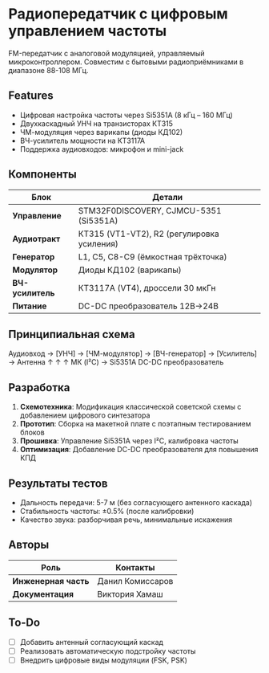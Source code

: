 # Радиопередатчик с цифровым управлением частоты

FM-передатчик с аналоговой модуляцией, управляемый микроконтроллером. Совместим с бытовыми радиоприёмниками в диапазоне 88-108 МГц.

## Features
- Цифровая настройка частоты через Si5351A (8 кГц – 160 МГц)
- Двухкаскадный УНЧ на транзисторах КТ315
- ЧМ-модуляция через варикапы (диоды КД102)
- ВЧ-усилитель мощности на КТ3117А
- Поддержка аудиовходов: микрофон и mini-jack

## Компоненты
| Блок | Детали |
|-------|--------|
| **Управление** | STM32F0DISCOVERY, CJMCU-5351 (Si5351A) |
| **Аудиотракт** | КТ315 (VT1-VT2), R2 (регулировка усиления) |
| **Генератор** | L1, C5, С8-С9 (ёмкостная трёхточка) |
| **Модулятор** | Диоды КД102 (варикапы) |
| **ВЧ-усилитель** | КТ3117А (VT4), дроссели 30 мкГн |
| **Питание** | DC-DC преобразователь 12В→24В |

## Принципиальная схема
Аудиовход → [УНЧ] → [ЧМ-модулятор] → [ВЧ-генератор] → [Усилитель] → Антенна
↑ ↑ ↑
МК (I²C) → Si5351A DC-DC преобразователь

## Разработка
1. **Схемотехника**: Модификация классической советской схемы с добавлением цифрового синтезатора
2. **Прототип**: Сборка на макетной плате с поэтапным тестированием блоков
3. **Прошивка**: Управление Si5351A через I²C, калибровка частоты
4. **Оптимизация**: Добавление DC-DC преобразователя для повышения КПД

## Результаты тестов
- Дальность передачи: 5-7 м (без согласующего антенного каскада)
- Стабильность частоты: ±0.5% (после калибровки)
- Качество звука: разборчивая речь, минимальные искажения

## Авторы
| Роль | Контакты |
|------|----------|
| **Инженерная часть** | Данил Комиссаров |
| **Документация** | Виктория Хамаш |

## To-Do
- [ ] Добавить антенный согласующий каскад
- [ ] Реализовать автоматическую подстройку частоты
- [ ] Внедрить цифровые виды модуляции (FSK, PSK)
